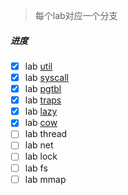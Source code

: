 > 每个lab对应一个分支
##### 进度
- [x] lab [util](https://github.com/3Xpl0it3r/6.S081/tree/util)
- [x] lab [syscall](https://github.com/3Xpl0it3r/6.S081/tree/syscall)
- [x] lab [pgtbl](https://github.com/3Xpl0it3r/6.S081/tree/pgtbl)
- [x] lab [traps](https://github.com/3Xpl0it3r/6.S081/tree/traps)
- [x] lab [lazy](https://github.com/3Xpl0it3r/6.S081/tree/lazy)
- [x] lab [cow](https://github.com/3Xpl0it3r/6.S081/tree/cow)
- [ ] lab thread
- [ ] lab net
- [ ] lab lock
- [ ] lab fs
- [ ] lab mmap
